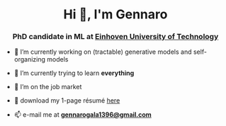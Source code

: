 <h1 align="center">Hi 👋, I'm Gennaro</h1>
<h3 align="center">PhD candidate in ML at <a href="https://uai.win.tue.nl/">Einhoven University of Technology</a> </h3>

- 🔭 I’m currently working on (tractable) generative models and self-organizing models

- 🌱 I’m currently trying to learn **everything**

- 💼 I’m on the job market

- 📃 download my 1-page résumé <a href="https://drive.google.com/file/d/1wfVBZ7flEyCvCs6HkUpQSqm6zg7PGjwu">here</a> </h3>

- 📫 e-mail me at **gennarogala1396@gmail.com**
